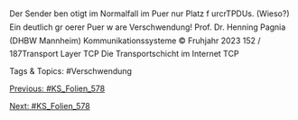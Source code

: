 Der Sender ben otigt im Normalfall im Puer nur Platz f urcrTPDUs. (Wieso?)
Ein deutlich gr oerer Puer w are Verschwendung!
Prof. Dr. Henning Pagnia (DHBW Mannheim) Kommunikationssysteme © Fruhjahr 2023 152 / 187Transport Layer TCP
Die Transportschicht im Internet
TCP

   Tags & Topics:
   #Verschwendung

[Previous: #KS_Folien_578](KS_Folien_578.md)

[Next: #KS_Folien_578](KS_Folien_578.md)